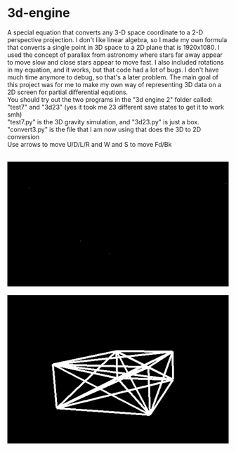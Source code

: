 # 3d-engine
A special equation that converts any 3-D space coordinate to a 2-D perspective projection. I don't like linear algebra, so I made my own formula that converts a single point in 3D space to a 2D plane that is 1920x1080. I used the concept of parallax from astronomy where stars far away appear to move slow and close stars appear to move fast. I also included rotations in my equation, and it works, but that code had a lot of bugs. I don't have much time anymore to debug, so that's a later problem. The main goal of this project was for me to make my own way of representing 3D data on a 2D screen for partial differential equtions. <br />
You should try out the two programs in the "3d engine 2" folder called: "test7" and "3d23" (yes it took me 23 different save states to get it to work smh)<br />
"test7.py" is the 3D gravity simulation, and "3d23.py" is just a box.<br />
"convert3.py" is the file that I am now using that does the 3D to 2D conversion<br />
Use arrows to move U/D/L/R and W and S to move Fd/Bk
<br /><br />





![Gravity Particles in 3D!](https://github.com/BryceP-44/3d-engine/blob/main/3d%20gif.gif)
<br /><br />
![A boring box I used for original testing](https://github.com/BryceP-44/3d-engine/blob/main/3d%20engine%202/3d%20box%20pic.png)
